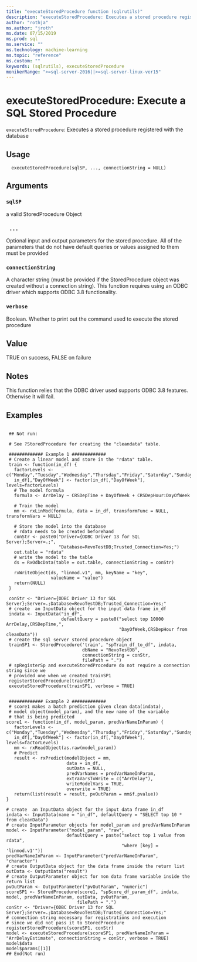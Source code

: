 ```yaml
---
title: "executeStoredProcedure function (sqlrutils)"
description: "executeStoredProcedure: Executes a stored procedure registered with the database"
author: "rothja"
ms.author: "jroth"
ms.date: 07/15/2019
ms.prod: sql
ms.service: ""
ms.technology: machine-learning
ms.topic: "reference"
ms.custom: ""
keywords: (sqlrutils), executeStoredProcedure
monikerRange: ">=sql-server-2016||>=sql-server-linux-ver15"
---
```



 # executeStoredProcedure: Execute a SQL Stored Procedure 
 

`executeStoredProcedure`: Executes a stored procedure registered with the database


 ## Usage

```   
  executeStoredProcedure(sqlSP, ..., connectionString = NULL)

```

 ## Arguments



 ### `sqlSP`
 a valid StoredProcedure Object 



 ### ` ...`
 Optional input and output parameters for the stored procedure. All of the parameters that do not have default queries or values assigned to them must be provided 



 ### `connectionString`
 A character string (must be provided if the StoredProcedure object was created without a connection string). This function requires using an ODBC driver which supports ODBC 3.8 functionality. 



 ### `verbose`
 Boolean. Whether to print out the command used to execute the stored procedure 



 ## Value

TRUE on success, FALSE on failure

 ## Notes

This function relies that the ODBC driver used supports ODBC 3.8 features.
Otherwise it will fail.


 ## Examples

 ```

  ## Not run:

  # See ?StoredProcedure for creating the "cleandata" table.

  ############# Example 1 #############
  # Create a linear model and store in the "rdata" table.
  train <- function(in_df) {
    factorLevels <- c("Monday","Tuesday","Wednesday","Thursday","Friday","Saturday","Sunday")
    in_df[,"DayOfWeek"] <- factor(in_df[,"DayOfWeek"], levels=factorLevels)
    # The model formula
    formula <- ArrDelay ~ CRSDepTime + DayOfWeek + CRSDepHour:DayOfWeek

    # Train the model
    mm <- rxLinMod(formula, data = in_df, transformFunc = NULL, transformVars = NULL)

    # Store the model into the database
    # rdata needs to be created beforehand
    conStr <- paste0("Driver={ODBC Driver 13 for SQL Server};Server=.;",
                     "Database=RevoTestDB;Trusted_Connection=Yes;")
    out.table = "rdata"
    # write the model to the table
    ds = RxOdbcData(table = out.table, connectionString = conStr)

    rxWriteObject(ds, "linmod.v1", mm, keyName = "key",
                  valueName = "value")
    return(NULL)
  }

  conStr <- "Driver={ODBC Driver 13 for SQL Server};Server=.;Database=RevoTestDB;Trusted_Connection=Yes;"
  # create  an InputData object for the input data frame in_df
  indata <- InputData("in_df",
                      defaultQuery = paste0("select top 10000 ArrDelay,CRSDepTime,",
                                            "DayOfWeek,CRSDepHour from cleanData"))
  # create the sql server stored procedure object
  trainSP1 <- StoredProcedure('train', "spTrain_df_to_df", indata,
                              dbName = "RevoTestDB",
                              connectionString = conStr,
                              filePath = ".")
  # spRegisterSp and executeStoredProcedure do not require a connection string since we
  # provided one when we created trainSP1
  registerStoredProcedure(trainSP1)
  executeStoredProcedure(trainSP1, verbose = TRUE)


  ############# Example 2 #############
  # score1 makes a batch prediction given clean data(indata),
  # model object(model_param), and the new name of the variable
  # that is being predicted
score1 <- function(in_df, model_param, predVarNameInParam) {
    factorLevels <- c("Monday","Tuesday","Wednesday","Thursday","Friday","Saturday","Sunday")
    in_df[,"DayOfWeek"] <- factor(in_df[,"DayOfWeek"], levels=factorLevels)
    mm <- rxReadObject(as.raw(model_param))
    # Predict
    result <- rxPredict(modelObject = mm,
                        data = in_df,
                        outData = NULL,
                        predVarNames = predVarNameInParam,
                        extraVarsToWrite = c("ArrDelay"),
                        writeModelVars = TRUE,
                        overwrite = TRUE)
    return(list(result = result, pvOutParam = mm$f.pvalue))
}

# create  an InputData object for the input data frame in_df
indata <- InputData(name = "in_df", defaultQuery = "SELECT top 10 * from cleanData")
# create InputParameter objects for model_param and predVarNameInParam
model <- InputParameter("model_param", "raw",
                        defaultQuery = paste("select top 1 value from rdata",
                                             "where [key] = 'linmod.v1'"))
predVarNameInParam <- InputParameter("predVarNameInParam", "character")
# create OutputData object for the data frame inside the return list
outData <- OutputData("result")
# create OutputParameter object for non data frame variable inside the return list
pvOutParam <- OutputParameter("pvOutParam", "numeric")
scoreSP1 <- StoredProcedure(score1, "spScore_df_param_df", indata, model, predVarNameInParam, outData, pvOutParam,
                            filePath = ".")
conStr <- "Driver={ODBC Driver 13 for SQL Server};Server=.;Database=RevoTestDB;Trusted_Connection=Yes;"
# connection string necessary for registrations and execution
# since we did not pass it to StoredProcedure
registerStoredProcedure(scoreSP1, conStr)
model <- executeStoredProcedure(scoreSP1, predVarNameInParam = "ArrDelayEstimate", connectionString = conStr, verbose = TRUE)
model$data
model$params[[1]]
 ## End(Not run) 
```

